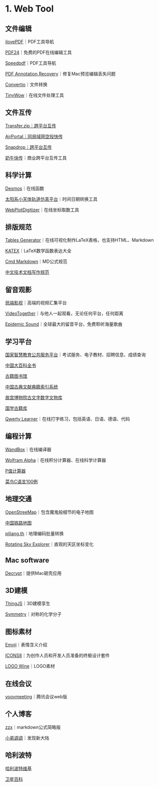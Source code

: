 # 1. Web Tool

## 文件编辑

[ilovePDF](https://www.ilovepdf.com/zh-cn)｜PDF工具导航

[PDF24](https://tools.pdf24.org/zh/)｜免费的PDF在线编辑工具

[Speedpdf](https://speedpdf.com/zh-cn/)｜PDF工具导航

[PDF Annotation Recovery](https://julihoh.github.io/pdf\_annotation\_fix/web-app/dist/index.html)｜修复Mac预览编辑丢失问题

[Convertio](https://convertio.co/zh/)｜文件转换

[TinyWow](https://tinywow.com)｜在线文件处理工具

## 文件互传

[Transfer.zip｜跨平台互传](https://transfer.zip)

[AirPortal｜同局域网空投快传](https://snapdrop.net)

[Snapdrop｜跨平台互传](https://snapdrop.net/)

[奶牛快传](https://cowtransfer.com)｜商业跨平台互传工具

## 科学计算

[Desmos](https://www.desmos.com/calculator?lang=zh-CN)｜在线函数

[太阳系小天体轨道仿真平台](https://astorb.com/tools/cvtdate)｜时间日期转换工具

[WebPlotDigitizer](https://apps.automeris.io/wpd/index.zh\_CN.html)｜在线坐标取数工具

## 排版规范

[Tables Generator](https://www.tablesgenerator.com/latex\_tables)｜在线可视化制作LaTeX表格，也支持HTML、Markdown

[KATEX](https://katex.org/docs/supported.html)｜LaTeX数学函数表达大全

[Cmd Markdown](https://www.zybuluo.com/codeep/note/163962)｜MD公式规范

[中文技术文档写作规范](https://zh-style-guide.readthedocs.io/zh-cn/latest/index.html)

## 留音观影

[低端影视](https://ddys.info)｜高端的视频汇集平台

[VideoTogether](https://videotogether.github.io/zh-cn/)｜与他人一起观看，无论任何平台，任何距离

[Epidemic Sound](https://www.epidemicsound.com)｜全球最大的留音平台，免费聆听海量歌曲

## 学习平台

[国家智慧教育公共服务平台](https://www.smartedu.cn)｜考试服务、电子教材、招聘信息、成绩查询

[中国大百科全书](https://www.zgbk.com)

[古籍图书馆](https://www.shuge.org/)

[中国古典文献典籍索引系统](https://www.wenxianxue.cn)

[故宫博物院古文字数字文物库](https://digicol.dpm.org.cn/specialTopic/view/1)

[国学古籍库](http://www.80wjl.com)

[Qwerty Learner](https://qwerty.kaiyi.cool)｜在线打字练习，包括英语、日语、德语、代码

## 编程计算

[WandBox](https://wandbox.org)｜在线编译器

[Wolfram Alpha](https://www.wolframalpha.com)｜在线积分计算器、在线科学计算器

[P值计算器](https://purecalculators.com/zh-CN/p-value-calculator#h-0-gen)

[菜鸟C语言100例](https://www.runoob.com/cprogramming/c-100-examples.html)

## 地理交通

[OpenStreeMap](https://www.openstreetmap.org/)｜包含魔鬼般细节的电子地图

[中国铁路地图](http://cnrail.geogv.org/zhcn/about?useMapboxGl=false)

[piliang.th](https://www.piliang.tech/geocoding)｜地理编码批量转换

[Rotating Sky Explorer](http://astro.unl.edu/naap/motion2/animations/ce\_hc.html)｜直观的天区坐标变化

## Mac software

[Decrypt](https://decrypt.day)｜提供Mac砸壳应用

## 3D建模

[ThingJS](http://www.thingjs.com/guide/)｜3D建模孪生

[Symmetry](https://symotter.org)｜对称的化学分子

## 图标素材

[Emoji](https://www.emojiall.com/zh-hans)｜表情含义介绍

[ICONS8](https://igoutu.cn)｜为创作人员和开发人员准备的终极设计套件

[LOGO Wine](https://www.logo.wine)｜LOGO素材

## 在线会议

[voovmeeting](https://voovmeeting.com/r)｜腾讯会议web版

## 个人博客

[zzx](http://home.ustc.edu.cn/\~zzx2002/new/2021/08/04/mathjax/)｜markdown公式简略版

[小弟调调](https://wangchujiang.com/#/)｜发现新大陆

## 哈利波特

[哈利波特维基](https://harrypotter.fandom.com/zh/wiki/)

[卫星百科](https://sat.huijiwiki.com/wiki/%E9%A6%96%E9%A1%B5)
